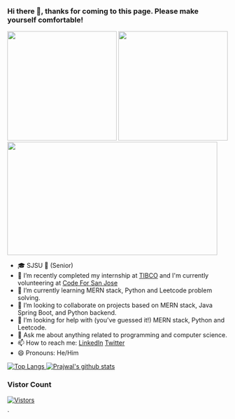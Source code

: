 ### Hi there 👋, thanks for coming to this page. Please make yourself comfortable!

<div>
   <img src="https://media.giphy.com/media/3ornk57KwDXf81rjWM/giphy.gif" width="250" height="250"/>
  <img src="https://media.giphy.com/media/5L57f5fI3f2716NaJ3/giphy.gif" width="250" height="250"/>
  <img src="https://media.giphy.com/media/VUOMN3AJbxSeY/giphy.gif" width="480" height="259"/>
 
</div>

- 🎓 SJSU 👴 (Senior)
- 🔭 I’m recently completed my internship at [TIBCO](https://www.tibco.com) and I'm currently volunteering at [Code For San Jose](https://https://www.codeforsanjose.com/)
- 🌱 I’m currently learning MERN stack, Python and Leetcode problem solving. 
- 👯 I’m looking to collaborate on projects based on MERN stack, Java Spring Boot, and Python backend. 
- 🤔 I’m looking for help with (you've guessed it!) MERN stack, Python and Leetcode. 
- 💬 Ask me about anything related to programming and computer science.
- 📫 How to reach me: [LinkedIn](https://www.linkedin.com/in/prajwalpyakurel) [Twitter](https://www.twitter.com/prajwal_pp)
- 😄 Pronouns: He/Him

[![Top Langs](https://github-readme-stats.vercel.app/api/top-langs/?username=prazolpp&show_icons=true&theme=merko)
![Prajwal's github stats](https://github-readme-stats.vercel.app/api?username=prazolpp&show_icons=true&theme=merko)](https://www.github.com/prazolpp)


### Vistor Count
[![Vistors](https://profile-counter.glitch.me/prazolpp/count.svg)](https://profile-counter.glitch.me/prazolpp/count.svg)

<!--**prazolpp/prazolpp** is a ✨ _special_ ✨ repository because its `README.md` (this file) appears on your GitHub profile.
- ⚡ Fun fact: 
-->



`
